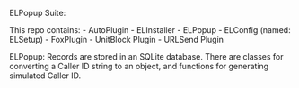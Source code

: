 ELPopup Suite:

This repo contains:
	- AutoPlugin
	- ELInstaller
	- ELPopup
	- ELConfig (named: ELSetup)
	- FoxPlugin
	- UnitBlock Plugin
	- URLSend Plugin
	
ELPopup:
Records are stored in an SQLite database. There are classes for converting a Caller ID string to an object, and functions for generating simulated Caller ID.